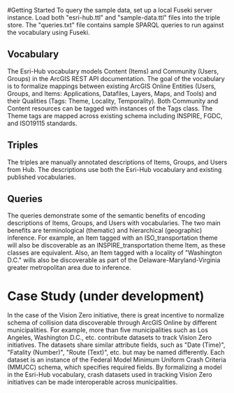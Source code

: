 #Getting Started
To query the sample data, set up a local Fuseki server instance. Load both "esri-hub.ttl" and "sample-data.ttl" files into the triple store. The "queries.txt" file contains sample SPARQL queries to run against the vocabulary using Fuseki.

## Vocabulary
The Esri-Hub vocabulary models Content (Items) and Community (Users, Groups) in the ArcGIS REST API documentation. The goal of the vocabulary is to formalize mappings between existing ArcGIS Online Entities (Users, Groups, and Items: Applications, Datafiles, Layers, Maps, and Tools) and their Qualities (Tags: Theme, Locality, Temporality). Both Community and Content resources can be tagged with instances of the Tags class. The Theme tags are mapped across existing schema including INSPIRE, FGDC, and ISO19115 standards.

## Triples
The triples are manually annotated descriptions of Items, Groups, and Users from Hub. The descriptions use both the Esri-Hub vocabulary and existing published vocabularies.

## Queries
The queries demonstrate some of the semantic benefits of encoding descriptions of Items, Groups, and Users with vocabularies. The two main benefits are terminological (thematic) and hierarchical (geographic) inference. For example, an Item tagged with an ISO_transportation theme will also be discoverable as an INSPIRE_transportation theme Item, as these classes are equivalent. Also, an Item tagged with a locality of "Washington D.C." wills also be discoverable as part of the Delaware-Maryland-Virginia greater metropolitan area due to inference.

# Case Study (under development)
In the case of the Vision Zero initiative, there is great incentive to normalize schema of collision data discoverable through ArcGIS Online by different municipalities. For example, more than five municipalities such as Los Angeles, Washington D.C., etc. contribute datasets to track Vision Zero initiatives. The datasets share similar attribute fields, such as "Date (Time)", "Fatality (Number)", "Route (Text)", etc. but may be named differently. Each dataset is an instance of the Federal Model Minimum Uniform Crash Criteria (MMUCC) schema, which specifies required fields. By formalizing a model in the Esri-Hub vocabulary, crash datasets used in tracking Vision Zero initiatives can be made interoperable across municipalities.
